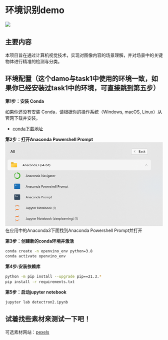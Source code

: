 # 环境识别demo
<img src="https://github.com/openvinotoolkit/openvino_notebooks/assets/29454499/c4dee890-6a18-4c45-8423-809653c85cb0" width=300>


## 主要内容
本项目旨在通过计算机视觉技术，实现对图像内容的场景理解，并对场景中的关键物体进行精准的检测与分类。

## 环境配置（这个damo与task1中使用的环境一致，如果你已经安装过task1中的环境，可直接跳到第五步）
**第1步：安装 Conda**

如果你还没有安装 Conda，请根据你的操作系统（Windows, macOS, Linux）从官网下载并安装。
* [conda下载地址](https://www.anaconda.com/download)

**第2步：打开Anaconda Powershell Prompt**
![alt text](image-1.png)
在应用中的Anaconda3下面找到Anaconda Powershell Prompt并打开

**第3步：创建新的conda环境并激活**
```bash
conda create -n openvino_env python=3.8
conda activate openvino_env
```
**第4步:安装依赖库**
```bash
python -m pip install --upgrade pip==21.3.*
pip install -r requirements.txt
```
**第5步：启动jupyter notebook**
```bash
jupyter lab detectron2.ipynb
```

## 试着找些素材来测试一下吧！
可选素材网站：[pexels](https://www.pexels.com/)